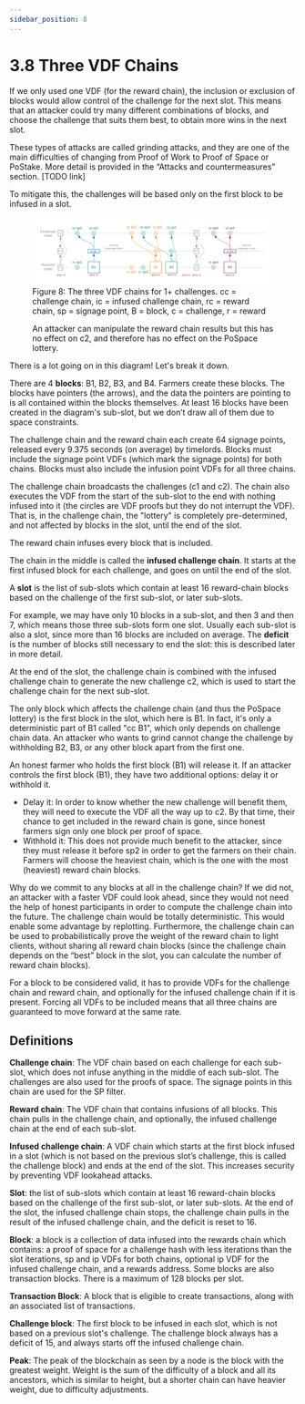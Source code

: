 ```yaml
---
sidebar_position: 8
---
```


# 3.8 Three VDF Chains
If we only used one VDF (for the reward chain), the inclusion or exclusion of blocks would allow control of the challenge for the next slot. This means that an attacker could try many different combinations of blocks, and choose the challenge that suits them best, to obtain more wins in the next slot.

These types of attacks are called grinding attacks, and they are one of the main difficulties of changing from Proof of Work to Proof of Space or PoStake. More detail is provided in the “Attacks and countermeasures” section. [TODO link]

To mitigate this, the challenges will be based only on the first block to be infused in a slot.

<figure>
<img src="/img/multiple_chains.png" alt="drawing"/>
<figcaption>
Figure 8: The three VDF chains for 1+ challenges.
          cc = challenge chain, ic = infused challenge chain, rc = reward chain,
          sp = signage point, B = block, c = challenge, r = reward

An attacker can manipulate the reward chain results but this has no effect on c2, and therefore has no effect on the PoSpace lottery.
</figcaption>
</figure>

There is a lot going on in this diagram! Let's break it down.

There are 4 **blocks**: B1, B2, B3, and B4. Farmers create these blocks. The blocks have pointers (the arrows), and the data the pointers are pointing to is all contained within the blocks themselves. At least 16 blocks have been created in the diagram's sub-slot, but we don’t draw all of them due to space constraints.

The challenge chain and the reward chain each create 64 signage points, released every 9.375 seconds (on average) by timelords. Blocks must include the signage point VDFs (which mark the signage points) for both chains. Blocks must also include the infusion point VDFs for all three chains. 

The challenge chain broadcasts the challenges (c1 and c2). The chain also executes the VDF from the start of the sub-slot to the end with nothing infused into it (the circles are VDF proofs but they do not interrupt the VDF). That is, in the challenge chain, the "lottery" is completely pre-determined, and not affected by blocks in the slot, until the end of the slot.

The reward chain infuses every block that is included. 

The chain in the middle is called the **infused challenge chain**. It starts at the first infused block for each challenge, and goes on until the end of the slot. 

A **slot** is the list of sub-slots which contain at least 16 reward-chain blocks based on the challenge of the first sub-slot, or later sub-slots.

For example, we may have only 10 blocks in a sub-slot, and then 3 and then 7, which means those three sub-slots form one slot. Usually each sub-slot is also a slot, since more than 16 blocks are included on average. The **deficit** is the number of blocks still necessary to end the slot: this is described later in more detail.

At the end of the slot, the challenge chain is combined with the infused challenge chain to generate the new challenge c2, which is used to start the challenge chain for the next sub-slot. 

The only block which affects the challenge chain (and thus the PoSpace lottery) is the first block in the slot, which here is B1. In fact, it's only a deterministic part of B1 called "cc B1", which only depends on challenge chain data. An attacker who wants to grind cannot change the challenge by withholding B2, B3, or any other block apart from the first one. 

An honest farmer who holds the first block (B1) will release it. If an attacker controls the first block (B1), they have two additional options: delay it or withhold it.
* Delay it: In order to know whether the new challenge will benefit them, they will need to execute the VDF all the way up to c2. By that time, their chance to get included in the reward chain is gone, since honest farmers sign only one block per proof of space.
* Withhold it: This does not provide much benefit to the attacker, since they must release it before sp2 in order to get the farmers on their chain. Farmers will choose the heaviest chain, which is the one with the most (heaviest) reward chain blocks.

Why do we commit to any blocks at all in the challenge chain? If we did not, an attacker with a faster VDF could look ahead, since they would not need the help of honest participants in order to compute the challenge chain into the future. The challenge chain would be totally deterministic. This would enable some advantage by replotting. Furthermore, the challenge chain can be used to probabilistically prove the weight of the reward chain to light clients, without sharing all reward chain blocks (since the challenge chain depends on the “best” block in the slot, you can calculate the number of reward chain blocks).

For a block to be considered valid, it has to provide VDFs for the challenge chain and reward chain, and optionally for the infused challenge chain if it is present. Forcing all VDFs to be included means that all three chains are guaranteed to move forward at the same rate.

## Definitions

**Challenge chain**: The VDF chain based on each challenge for each sub-slot, which does not infuse anything in the middle of each sub-slot. The challenges are also used for the proofs of space. The signage points in this chain are used for the SP filter.

**Reward chain**: The VDF chain that contains infusions of all blocks. This chain pulls in the challenge chain, and optionally, the infused challenge chain at the end of each sub-slot.

**Infused challenge chain**: A VDF chain which starts at the first block infused in a slot (which is not based on the previous slot’s challenge, this is called the challenge block) and ends at the end of the slot. 
This increases security by preventing VDF lookahead attacks.

**Slot**: the list of sub-slots which contain at least 16 reward-chain blocks based on the challenge of the first sub-slot, or later sub-slots. At the end of the slot, the infused challenge chain stops, the challenge chain pulls in the result of the infused challenge chain, and the deficit is reset to 16.

**Block**: a block is a collection of data infused into the rewards chain which contains: a proof of space for a challenge hash with less iterations than the slot iterations, sp and ip VDFs for both chains, optional ip VDF for the infused challenge chain, and a rewards address. Some blocks are also transaction blocks. There is a maximum of 128 blocks per slot.

**Transaction Block**: A block that is eligible to create transactions, along with an associated list of transactions.

**Challenge block**: The first block to be infused in each slot, which is not based on a previous slot's challenge. The challenge block always has a deficit of 15, and always starts off the infused challenge chain. 

**Peak**: The peak of the blockchain as seen by a node is the block with the greatest weight. Weight is the sum of the difficulty of a block and all its ancestors, which is similar to height, but a shorter chain can have heavier weight, due to difficulty adjustments.
